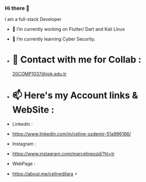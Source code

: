 ### Hi there 👋

I am a full-stack Developer

- 🔭 I’m currently working on Flutter/ Dart and Kali Linux 
- 🌱 I’m currently learning Cyber Security.

- # 💬 Contact with me for Collab : 
  20COMP1037@isik.edu.tr

- # 📫 Here's my Account links & WebSite : 
-  Linkedin : 
-   https://www.linkedin.com/in/celine-ozdemir-51a996166/
 
-  Instagram :
-    https://www.instagram.com/marcelineozd/?hl=tr
   
-   WebPage :
-    https://about.me/celinedilara
   ⚡ 
